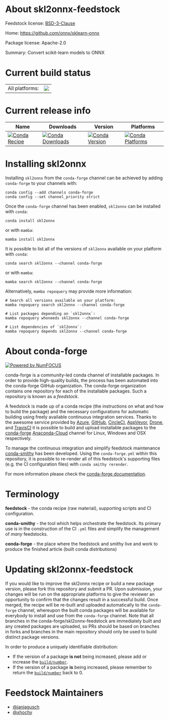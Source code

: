 About skl2onnx-feedstock
========================

Feedstock license: [BSD-3-Clause](https://github.com/conda-forge/skl2onnx-feedstock/blob/main/LICENSE.txt)

Home: https://github.com/onnx/sklearn-onnx

Package license: Apache-2.0

Summary: Convert scikit-learn models to ONNX

Current build status
====================


<table><tr><td>All platforms:</td>
    <td>
      <a href="https://dev.azure.com/conda-forge/feedstock-builds/_build/latest?definitionId=12180&branchName=main">
        <img src="https://dev.azure.com/conda-forge/feedstock-builds/_apis/build/status/skl2onnx-feedstock?branchName=main">
      </a>
    </td>
  </tr>
</table>

Current release info
====================

| Name | Downloads | Version | Platforms |
| --- | --- | --- | --- |
| [![Conda Recipe](https://img.shields.io/badge/recipe-skl2onnx-green.svg)](https://anaconda.org/conda-forge/skl2onnx) | [![Conda Downloads](https://img.shields.io/conda/dn/conda-forge/skl2onnx.svg)](https://anaconda.org/conda-forge/skl2onnx) | [![Conda Version](https://img.shields.io/conda/vn/conda-forge/skl2onnx.svg)](https://anaconda.org/conda-forge/skl2onnx) | [![Conda Platforms](https://img.shields.io/conda/pn/conda-forge/skl2onnx.svg)](https://anaconda.org/conda-forge/skl2onnx) |

Installing skl2onnx
===================

Installing `skl2onnx` from the `conda-forge` channel can be achieved by adding `conda-forge` to your channels with:

```
conda config --add channels conda-forge
conda config --set channel_priority strict
```

Once the `conda-forge` channel has been enabled, `skl2onnx` can be installed with `conda`:

```
conda install skl2onnx
```

or with `mamba`:

```
mamba install skl2onnx
```

It is possible to list all of the versions of `skl2onnx` available on your platform with `conda`:

```
conda search skl2onnx --channel conda-forge
```

or with `mamba`:

```
mamba search skl2onnx --channel conda-forge
```

Alternatively, `mamba repoquery` may provide more information:

```
# Search all versions available on your platform:
mamba repoquery search skl2onnx --channel conda-forge

# List packages depending on `skl2onnx`:
mamba repoquery whoneeds skl2onnx --channel conda-forge

# List dependencies of `skl2onnx`:
mamba repoquery depends skl2onnx --channel conda-forge
```


About conda-forge
=================

[![Powered by
NumFOCUS](https://img.shields.io/badge/powered%20by-NumFOCUS-orange.svg?style=flat&colorA=E1523D&colorB=007D8A)](https://numfocus.org)

conda-forge is a community-led conda channel of installable packages.
In order to provide high-quality builds, the process has been automated into the
conda-forge GitHub organization. The conda-forge organization contains one repository
for each of the installable packages. Such a repository is known as a *feedstock*.

A feedstock is made up of a conda recipe (the instructions on what and how to build
the package) and the necessary configurations for automatic building using freely
available continuous integration services. Thanks to the awesome service provided by
[Azure](https://azure.microsoft.com/en-us/services/devops/), [GitHub](https://github.com/),
[CircleCI](https://circleci.com/), [AppVeyor](https://www.appveyor.com/),
[Drone](https://cloud.drone.io/welcome), and [TravisCI](https://travis-ci.com/)
it is possible to build and upload installable packages to the
[conda-forge](https://anaconda.org/conda-forge) [Anaconda-Cloud](https://anaconda.org/)
channel for Linux, Windows and OSX respectively.

To manage the continuous integration and simplify feedstock maintenance
[conda-smithy](https://github.com/conda-forge/conda-smithy) has been developed.
Using the ``conda-forge.yml`` within this repository, it is possible to re-render all of
this feedstock's supporting files (e.g. the CI configuration files) with ``conda smithy rerender``.

For more information please check the [conda-forge documentation](https://conda-forge.org/docs/).

Terminology
===========

**feedstock** - the conda recipe (raw material), supporting scripts and CI configuration.

**conda-smithy** - the tool which helps orchestrate the feedstock.
                   Its primary use is in the construction of the CI ``.yml`` files
                   and simplify the management of *many* feedstocks.

**conda-forge** - the place where the feedstock and smithy live and work to
                  produce the finished article (built conda distributions)


Updating skl2onnx-feedstock
===========================

If you would like to improve the skl2onnx recipe or build a new
package version, please fork this repository and submit a PR. Upon submission,
your changes will be run on the appropriate platforms to give the reviewer an
opportunity to confirm that the changes result in a successful build. Once
merged, the recipe will be re-built and uploaded automatically to the
`conda-forge` channel, whereupon the built conda packages will be available for
everybody to install and use from the `conda-forge` channel.
Note that all branches in the conda-forge/skl2onnx-feedstock are
immediately built and any created packages are uploaded, so PRs should be based
on branches in forks and branches in the main repository should only be used to
build distinct package versions.

In order to produce a uniquely identifiable distribution:
 * If the version of a package **is not** being increased, please add or increase
   the [``build/number``](https://docs.conda.io/projects/conda-build/en/latest/resources/define-metadata.html#build-number-and-string).
 * If the version of a package **is** being increased, please remember to return
   the [``build/number``](https://docs.conda.io/projects/conda-build/en/latest/resources/define-metadata.html#build-number-and-string)
   back to 0.

Feedstock Maintainers
=====================

* [@janjagusch](https://github.com/janjagusch/)
* [@xhochy](https://github.com/xhochy/)

